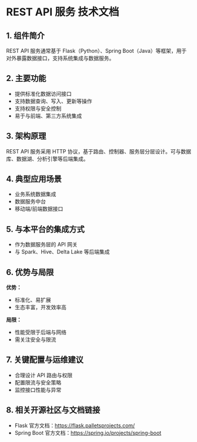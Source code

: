 # REST API 服务 技术文档

## 1. 组件简介
REST API 服务通常基于 Flask（Python）、Spring Boot（Java）等框架，用于对外暴露数据接口，支持系统集成与数据服务。

## 2. 主要功能
- 提供标准化数据访问接口
- 支持数据查询、写入、更新等操作
- 支持权限与安全控制
- 易于与前端、第三方系统集成

## 3. 架构原理
REST API 服务采用 HTTP 协议，基于路由、控制器、服务层分层设计。可与数据库、数据湖、分析引擎等后端集成。

## 4. 典型应用场景
- 业务系统数据集成
- 数据服务中台
- 移动端/前端数据接口

## 5. 与本平台的集成方式
- 作为数据服务层的 API 网关
- 与 Spark、Hive、Delta Lake 等后端集成

## 6. 优势与局限
**优势：**
- 标准化、易扩展
- 生态丰富，开发效率高

**局限：**
- 性能受限于后端与网络
- 需关注安全与限流

## 7. 关键配置与运维建议
- 合理设计 API 路由与权限
- 配置限流与安全策略
- 监控接口性能与异常

## 8. 相关开源社区与文档链接
- Flask 官方文档：https://flask.palletsprojects.com/
- Spring Boot 官方文档：https://spring.io/projects/spring-boot 